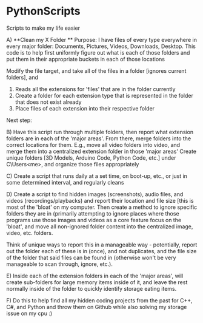 # PythonScripts
Scripts to make my life easier 


A) **Clean my X Folder **
Purpose: I have files of every type everywhere in every major folder: Documents, Pictures, Videos, Downloads, Desktop. 
This code is to help first uniformly figure out what is each of those folders and put them in their appropriate buckets in each of those locations 

Modify the file target, and take all of the files in a folder [ignores current folders], and 
  1) Reads all the extensions for 'files' that are in the folder currently
  2) Create a folder for each extension type that is represented in the folder that does not exist already
  3) Place files of each extension into their respective folder


Next step: 

B) Have this script run through multiple folders, then report what extension folders are in each of the 'major areas'. From there, merge folders into the correct locations for them. 
E.g., move all video folders into video, and merge them into a centralized extension folder in those 'major areas' 
Create unique folders [3D Models, Arduino Code, Python Code, etc.] under C\Users\<me>, and organize those files appropriately

C) Create a script that runs daily at a set time, on boot-up, etc., or just in some determined interval, and regularly cleans

D) Create a script to find hidden images (screenshots), audio files, and videos (recordings/playbacks) and report their location and file size [this is most of the 'bloat' on my computer. Then create a method to ignore specific folders they are in (primarily attempting to ignore places where those programs use those images and videos as a core feature focus on the 'bloat', and move all non-ignored folder content into the centralized image, video, etc. folders. 

Think of unique ways to report this in a manageable way - potentially, report out the folder each of these is in (once), and not duplicates, and the file size of the folder that said files can be found in (otherwise won't be very manageable to scan through, ignore, etc.). 

E) Inside each of the extension folders in each of the 'major areas', will create sub-folders for large memory items inside of it, and leave the rest normally inside of the folder to quickly identify storage eating items. 

F) Do this to help find all my hidden coding projects from the past for C++, C#, and Python and throw them on Github while also solving my storage issue on my cpu :) 
